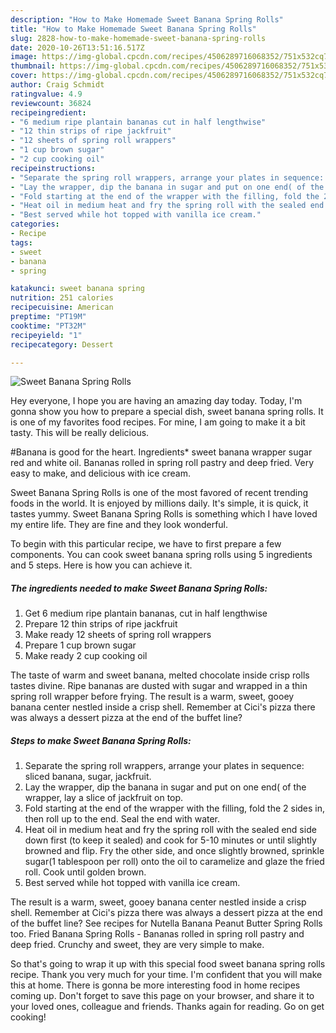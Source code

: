 ```yaml
---
description: "How to Make Homemade Sweet Banana Spring Rolls"
title: "How to Make Homemade Sweet Banana Spring Rolls"
slug: 2828-how-to-make-homemade-sweet-banana-spring-rolls
date: 2020-10-26T13:51:16.517Z
image: https://img-global.cpcdn.com/recipes/4506289716068352/751x532cq70/sweet-banana-spring-rolls-recipe-main-photo.jpg
thumbnail: https://img-global.cpcdn.com/recipes/4506289716068352/751x532cq70/sweet-banana-spring-rolls-recipe-main-photo.jpg
cover: https://img-global.cpcdn.com/recipes/4506289716068352/751x532cq70/sweet-banana-spring-rolls-recipe-main-photo.jpg
author: Craig Schmidt
ratingvalue: 4.9
reviewcount: 36824
recipeingredient:
- "6 medium ripe plantain bananas cut in half lengthwise"
- "12 thin strips of ripe jackfruit"
- "12 sheets of spring roll wrappers"
- "1 cup brown sugar"
- "2 cup cooking oil"
recipeinstructions:
- "Separate the spring roll wrappers, arrange your plates in sequence: sliced banana, sugar, jackfruit."
- "Lay the wrapper, dip the banana in sugar and put on one end( of the wrapper, lay a slice of jackfruit on top."
- "Fold starting at the end of the wrapper with the filling, fold the 2 sides in, then roll up to the end. Seal the end with water."
- "Heat oil in medium heat and fry the spring roll with the sealed end side down first (to keep it sealed) and cook for 5-10 minutes or until slightly browned and flip. Fry the other side, and once slightly browned, sprinkle sugar(1 tablespoon per roll) onto the oil to caramelize and glaze the fried roll. Cook until golden brown."
- "Best served while hot topped with vanilla ice cream."
categories:
- Recipe
tags:
- sweet
- banana
- spring

katakunci: sweet banana spring 
nutrition: 251 calories
recipecuisine: American
preptime: "PT19M"
cooktime: "PT32M"
recipeyield: "1"
recipecategory: Dessert

---
```



![Sweet Banana Spring Rolls](https://img-global.cpcdn.com/recipes/4506289716068352/751x532cq70/sweet-banana-spring-rolls-recipe-main-photo.jpg)

Hey everyone, I hope you are having an amazing day today. Today, I'm gonna show you how to prepare a special dish, sweet banana spring rolls. It is one of my favorites food recipes. For mine, I am going to make it a bit tasty. This will be really delicious.

#Banana is good for the heart. Ingredients* sweet banana wrapper sugar red and white oil. Bananas rolled in spring roll pastry and deep fried. Very easy to make, and delicious with ice cream.

Sweet Banana Spring Rolls is one of the most favored of recent trending foods in the world. It is enjoyed by millions daily. It's simple, it is quick, it tastes yummy. Sweet Banana Spring Rolls is something which I have loved my entire life. They are fine and they look wonderful.


To begin with this particular recipe, we have to first prepare a few components. You can cook sweet banana spring rolls using 5 ingredients and 5 steps. Here is how you can achieve it.

<!--inarticleads1-->

##### The ingredients needed to make Sweet Banana Spring Rolls:

1. Get 6 medium ripe plantain bananas, cut in half lengthwise
1. Prepare 12 thin strips of ripe jackfruit
1. Make ready 12 sheets of spring roll wrappers
1. Prepare 1 cup brown sugar
1. Make ready 2 cup cooking oil


The taste of warm and sweet banana, melted chocolate inside crisp rolls tastes divine. Ripe bananas are dusted with sugar and wrapped in a thin spring roll wrapper before frying. The result is a warm, sweet, gooey banana center nestled inside a crisp shell. Remember at Cici&#39;s pizza there was always a dessert pizza at the end of the buffet line? 

<!--inarticleads2-->

##### Steps to make Sweet Banana Spring Rolls:

1. Separate the spring roll wrappers, arrange your plates in sequence: sliced banana, sugar, jackfruit.
1. Lay the wrapper, dip the banana in sugar and put on one end( of the wrapper, lay a slice of jackfruit on top.
1. Fold starting at the end of the wrapper with the filling, fold the 2 sides in, then roll up to the end. Seal the end with water.
1. Heat oil in medium heat and fry the spring roll with the sealed end side down first (to keep it sealed) and cook for 5-10 minutes or until slightly browned and flip. Fry the other side, and once slightly browned, sprinkle sugar(1 tablespoon per roll) onto the oil to caramelize and glaze the fried roll. Cook until golden brown.
1. Best served while hot topped with vanilla ice cream.


The result is a warm, sweet, gooey banana center nestled inside a crisp shell. Remember at Cici&#39;s pizza there was always a dessert pizza at the end of the buffet line? See recipes for Nutella Banana Peanut Butter Spring Rolls too. Fried Banana Spring Rolls - Bananas rolled in spring roll pastry and deep fried. Crunchy and sweet, they are very simple to make. 

So that's going to wrap it up with this special food sweet banana spring rolls recipe. Thank you very much for your time. I'm confident that you will make this at home. There is gonna be more interesting food in home recipes coming up. Don't forget to save this page on your browser, and share it to your loved ones, colleague and friends. Thanks again for reading. Go on get cooking!
